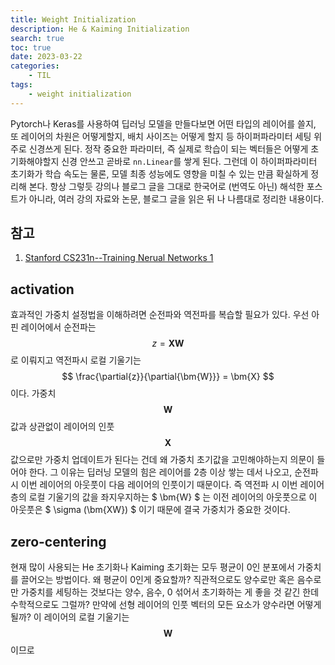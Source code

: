 ```yaml
---
title: Weight Initialization
description: He & Kaiming Initialization
search: true
toc: true
date: 2023-03-22
categories: 
    - TIL
tags: 
    - weight initialization
---
```


Pytorch나 Keras를 사용하여 딥러닝 모델을 만들다보면 어떤 타입의 레이어를 쓸지, 또 레이어의 차원은 어떻게할지, 배치 사이즈는 어떻게 할지 등 하이퍼파라미터 세팅 위주로 신경쓰게 된다. 정작 중요한 파라미터, 즉 실제로 학습이 되는 벡터들은 어떻게 초기화해야할지 신경 안쓰고 곧바로 `nn.Linear`를 쌓게 된다. 그런데 이 하이퍼파라미터 초기화가 학습 속도는 물론, 모델 최종 성능에도 영향을 미칠 수 있는 만큼 확실하게 정리해 본다. 
항상 그렇듯 강의나 블로그 글을 그대로 한국어로 (번역도 아닌) 해석한 포스트가 아니라, 여러 강의 자료와 논문, 블로그 글을 읽은 뒤 나 나름대로 정리한 내용이다.

## 참고
1. [Stanford CS231n--Training Nerual Networks 1](https://youtu.be/wEoyxE0GP2M)


## activation

효과적인 가중치 설정법을 이해하려면 순전파와 역전파를 복습할 필요가 있다. 우선 아핀 레이어에서 순전파는 $$ z = \bm{XW} $$ 로 이뤄지고 역전파시 로컬 기울기는 $$ \frac{\partial{z}}{\partial{\bm{W}}} = \bm{X} $$ 이다. 가중치 $$ \bm{W} $$ 값과 상관없이 레이어의 인풋 $$ \bm{X} $$ 값으로만 가중치 업데이트가 된다는 건데 왜 가중치 초기값을 고민해야하는지 의문이 들어야 한다. 그 이유는 딥러닝 모델의 힘은 레이어를 2층 이상 쌓는 데서 나오고, 순전파 시 이번 레이어의 아웃풋이 다음 레이어의 인풋이기 때문이다. 즉 역전파 시 이번 레이어층의 로컬 기울기의 값을 좌지우지하는 $ \bm{W} $ 는 이전 레이어의 아웃풋으로 이 아웃풋은 $ \sigma (\bm{XW}) $ 이기 때문에 결국 가중치가 중요한 것이다.

## zero-centering

현재 많이 사용되는 He 초기화나 Kaiming 초기화는 모두 평균이 0인 분포에서 가중치를 끌어오는 방법이다. 왜 평균이 0인게 중요할까? 직관적으로도 양수로만 혹은 음수로만 가중치를 세팅하는 것보다는 양수, 음수, 0 섞어서 초기화하는 게 좋을 것 같긴 한데 수학적으로도 그럴까?
만약에 선형 레이어의 인풋 벡터의 모든 요소가 양수라면 어떻게 될까? 이 레이어의 로컬 기울기는 $$ \bm{W} $$ 이므로   